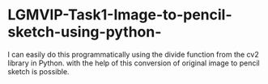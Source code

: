 # LGMVIP-Task1-Image-to-pencil-sketch-using-python-
I can easily do this programmatically using the divide function from the cv2 library in Python. with the help of this conversion of original image to pencil sketch is possible.
